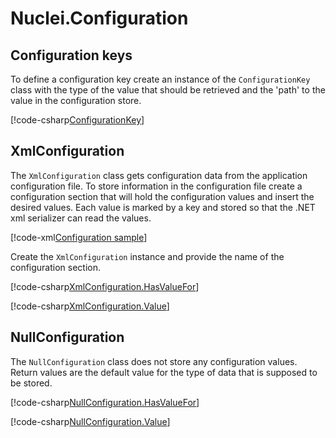 
# Nuclei.Configuration


## Configuration keys

To define a configuration key create an instance of the `ConfigurationKey` class with the type of the value that should be retrieved and the 'path' to the value in the
configuration store.

[!code-csharp[ConfigurationKey](..\..\Nuclei.Configuration.Samples\XmlConfigurationSample.cs?range=19)]


## XmlConfiguration

The `XmlConfiguration` class gets configuration data from the application configuration file. To store information in the configuration file create
a configuration section that will hold the configuration values and insert the desired values. Each value is marked by a key and stored so that the
.NET xml serializer can read the values.

[!code-xml[Configuration sample](..\..\Nuclei.Configuration.Samples\app.config)]

Create the `XmlConfiguration` instance and provide the name of the configuration section.

[!code-csharp[XmlConfiguration.HasValueFor](..\..\Nuclei.Configuration.Samples\XmlConfigurationSample.cs?range=19-22)]

[!code-csharp[XmlConfiguration.Value](..\..\Nuclei.Configuration.Samples\XmlConfigurationSample.cs?range=32-35)]


## NullConfiguration

The `NullConfiguration` class does not store any configuration values. Return values are the default value for the type of data that is supposed to be stored.

[!code-csharp[NullConfiguration.HasValueFor](..\..\Nuclei.Configuration.Samples\NullConfigurationSample.cs?range=18-21)]

[!code-csharp[NullConfiguration.Value](..\..\Nuclei.Configuration.Samples\NullConfigurationSample.cs?range=29-32)]
